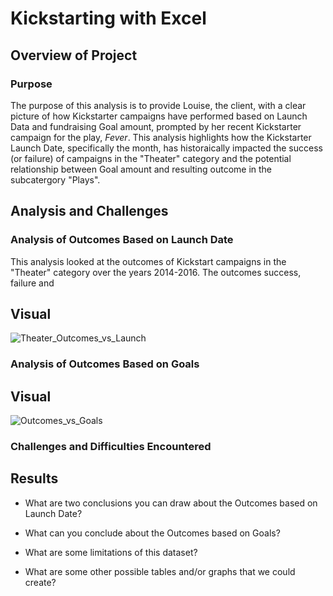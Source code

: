 # Kickstarting with Excel

## Overview of Project

### Purpose
The purpose of this analysis is to provide Louise, the client, with a clear picture of how Kickstarter campaigns have performed based on Launch Data and fundraising Goal amount, prompted by her recent Kickstarter campaign for the play, *Fever*. This analysis highlights how the Kickstarter Launch Date, specifically the month, has historaically impacted the success (or failure) of campaigns in the "Theater" category and the potential relationship between Goal amount and resulting outcome in the subcatergory "Plays". 

## Analysis and Challenges

### Analysis of Outcomes Based on Launch Date
This analysis looked at the outcomes of Kickstart campaigns in the "Theater" category over the years 2014-2016. The outcomes success, failure and 
## Visual
![Theater_Outcomes_vs_Launch](https://user-images.githubusercontent.com/77405273/106233651-da051480-61ab-11eb-8492-9e6f7072ce20.png)

### Analysis of Outcomes Based on Goals
## Visual
![Outcomes_vs_Goals](https://user-images.githubusercontent.com/77405273/106233647-d83b5100-61ab-11eb-865a-199e42a9f5ea.png)

### Challenges and Difficulties Encountered

## Results

- What are two conclusions you can draw about the Outcomes based on Launch Date?

- What can you conclude about the Outcomes based on Goals?

- What are some limitations of this dataset?

- What are some other possible tables and/or graphs that we could create?
